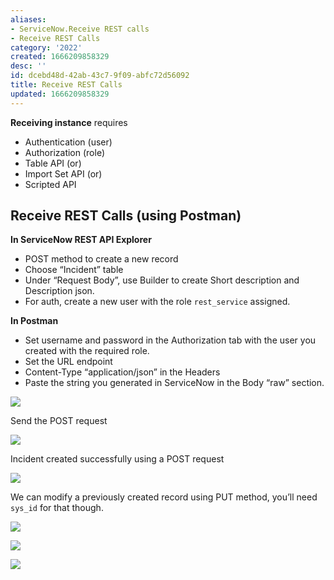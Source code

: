 ```yaml
---
aliases:
- ServiceNow.Receive REST calls
- Receive REST Calls
category: '2022'
created: 1666209858329
desc: ''
id: dcebd48d-42ab-43c7-9f09-abfc72d56092
title: Receive REST Calls
updated: 1666209858329
---
```

   
**Receiving instance** requires    
   
   
- Authentication (user)   
- Authorization (role)   
- Table API (or)   
- Import Set API (or)   
- Scripted API    
   
## Receive REST Calls (using Postman)   
   
**In ServiceNow REST API Explorer**   
   
   
- POST method to create a new record   
- Choose “Incident” table    
- Under “Request Body”, use Builder to create Short description and Description json.   
- For auth, create a new user with the role `rest_service` assigned.   
   
**In Postman**   
   
   
- Set username and password in the Authorization tab with the user you created with the required role.   
- Set the URL endpoint   
- Content-Type “application/json” in the Headers   
- Paste the string you generated in ServiceNow in the Body “raw” section.   
   
![](https://res.cloudinary.com/zubayr/image/upload/v1666209208/wiki/elopohez0ldzmbweqli4.png)   
   
Send the POST request   
   
![](https://res.cloudinary.com/zubayr/image/upload/v1666209172/wiki/mhof9lflzi7ohyh9fcdo.png)   
   
Incident created successfully using a POST request    
   
![](https://res.cloudinary.com/zubayr/image/upload/v1666209395/wiki/ifr6l4gzqmq3bkwdxyex.png)   
   
We can modify a previously created record using PUT method, you’ll need `sys_id` for that though.   
   
![](https://res.cloudinary.com/zubayr/image/upload/v1666209600/wiki/whabnjnod7jfsay5uqep.png)   
   
![](https://res.cloudinary.com/zubayr/image/upload/v1666209689/wiki/sym8qmth13bkgcw3bdfx.png)   
   
![](https://res.cloudinary.com/zubayr/image/upload/v1666209707/wiki/w3efjcqca5p3e8xkloz4.png)